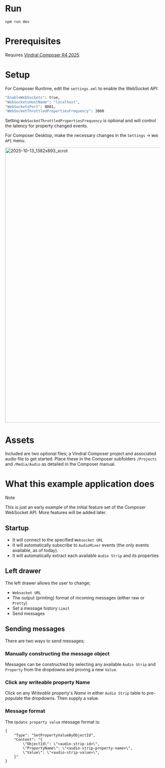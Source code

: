 # Run
`npm run dev`

# Prerequisites
Requires [Vindral Composer R4 2025](https://vindral.com/composer/).

# Setup
For Composer Runtime, edit the `settings.xml` to enable the WebSocket API:

```BASH
"EnableWebSockets": true,
"WebSocketsHostName": "localhost",
"WebSocketsPort": 8081,
"WebSocketThrottledPropertiesFrequency": 3000
```

Setting `WebSocketThrottledPropertiesFrequency` is optional and will control the latency for property changed events.

For Composer Desktop, make the necessary changes in the `Settings` -> `Web API` menu.

<img width="1382" height="893" alt="2025-10-13_1382x893_scrot" src="https://github.com/user-attachments/assets/03fcf71d-4b24-4f83-a353-fca1e61c8ffe" />

# Assets
Included are two optional files; a Vindral Composer project and associated audio file to get started. Place these in the Composer subfolders `/Projects` and `/Media/Audio` as detailed in the Composer manual.

# What this example application does
> [!NOTE]
> This is just an early example of the initial feature set of the Composer WebSocket API. More features will be added later.

## Startup
* It will connect to the specified `Websocket URL`
* It will automatically subscribe to `AudioMixer` events (the only events available, as of today).
* It will automatically extract each available `Audio Strip` and its properties

## Left drawer
The left drawer allows the user to change;

* `Websocket URL`
* The output (printing) format of incoming messages (either raw or `Pretty`)
* Set a message history `Limit`
* Send messages

## Sending messages
There are two ways to send messages;

### Manually constructing the message object
Messages can be constructred by selecting any available `Audio Strip` and `Property` from the dropdowns and proving a new `Value`.

### Click any writeable property Name
Click on any *Writeable* property's *Name* in either `Audio Strip` table to pre-populate the dropdowns. Then supply a value.

### Message format
The `Update property value` message format is:

```
{
    "Type": "SetPropertyValueByObjectId",
    "Content": "{
        \"ObjectId\": \"<audio-strip-id>\",
        \"PropertyName\": \"<audio-strip-property-name>\",
        \"Value\": \"<audio-strip-value>\",
    }"
}
```
